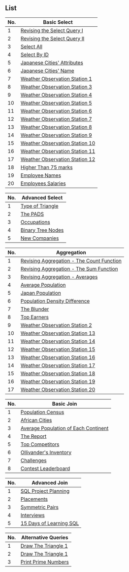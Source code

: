 ## List



No. | Basic Select      |
|---|-------------------|
1   | [Revising the Select Query I](https://github.com/Satyabratamishra246/hackerank-solutions/blob/59e897a86ae7036471a64ca4633bbff3fda241de/sql/basic-select/Revising%20the%20Select%20Query%20I.sql) |
2   | [Revising the Select Query II](https://github.com/Satyabratamishra246/hackerank-solutions/blob/59e897a86ae7036471a64ca4633bbff3fda241de/sql/basic-select/Revising%20the%20Select%20Query%20II.sql) |
3   | [Select All](https://github.com/Satyabratamishra246/hackerank-solutions/blob/5a82d0c880287adc2051fd2efeadc462a482c654/sql/basic-select/select%20all.sql) |
4   | [Select By ID](https://github.com/Satyabratamishra246/hackerank-solutions/blob/5a82d0c880287adc2051fd2efeadc462a482c654/sql/basic-select/Select%20By%20ID.sql) |
5   | [Japanese Cities' Attributes](https://github.com/Satyabratamishra246/hackerank-solutions/blob/5a82d0c880287adc2051fd2efeadc462a482c654/sql/basic-select/Japanese%20Cities'%20Attributes.sql) |
6   | [Japanese Cities' Name](https://github.com/Satyabratamishra246/hackerank-solutions/blob/5a82d0c880287adc2051fd2efeadc462a482c654/sql/basic-select/Japanese%20Cities'%20Names.sql) |
7   | [Weather Observation Station 1](https://github.com/Satyabratamishra246/hackerank-solutions/blob/5a82d0c880287adc2051fd2efeadc462a482c654/sql/basic-select/Weather%20Observation%20Station%201.sql) |
8   | [Weather Observation Station 3](https://github.com/Satyabratamishra246/hackerank-solutions/blob/5a82d0c880287adc2051fd2efeadc462a482c654/sql/basic-select/Weather%20Observation%20Station%203.sql) |
9   | [Weather Observation Station 4](https://github.com/Satyabratamishra246/hackerank-solutions/blob/5a82d0c880287adc2051fd2efeadc462a482c654/sql/basic-select/Weather%20Observation%20Station%204.sql) |
10  | [Weather Observation Station 5](https://github.com/Satyabratamishra246/hackerank-solutions/blob/5a82d0c880287adc2051fd2efeadc462a482c654/sql/basic-select/Weather%20Observation%20Station%205.sql) |
11  | [Weather Observation Station 6](https://github.com/Satyabratamishra246/hackerank-solutions/blob/5a82d0c880287adc2051fd2efeadc462a482c654/sql/basic-select/Weather%20Observation%20Station%206.sql) |
12  | [Weather Observation Station 7](https://github.com/Satyabratamishra246/hackerank-solutions/blob/5a82d0c880287adc2051fd2efeadc462a482c654/sql/basic-select/Weather%20Observation%20Station%207.sql) |
13  | [Weather Observation Station 8](https://github.com/Satyabratamishra246/hackerank-solutions/blob/5a82d0c880287adc2051fd2efeadc462a482c654/sql/basic-select/Weather%20Observation%20Station%208.sql) |
14  | [Weather Observation Station 9](https://github.com/Satyabratamishra246/hackerank-solutions/blob/5a82d0c880287adc2051fd2efeadc462a482c654/sql/basic-select/Weather%20Observation%20Station%209.sql) |
15  | [Weather Observation Station 10](https://github.com/Satyabratamishra246/hackerank-solutions/blob/5a82d0c880287adc2051fd2efeadc462a482c654/sql/basic-select/Weather%20Observation%20Station%2010.sql) |
16  | [Weather Observation Station 11](https://github.com/Satyabratamishra246/hackerank-solutions/blob/5a82d0c880287adc2051fd2efeadc462a482c654/sql/basic-select/Weather%20Observation%20Station%2011.sql) |
17  | [Weather Observation Station 12](https://github.com/Satyabratamishra246/hackerank-solutions/blob/5a82d0c880287adc2051fd2efeadc462a482c654/sql/basic-select/Weather%20Observation%20Station%2012.sql) |
18  | [Higher Than 75 marks](https://github.com/Satyabratamishra246/hackerank-solutions/blob/5a82d0c880287adc2051fd2efeadc462a482c654/sql/basic-select/Higher%20Than%2075%20Marks.sql) |
19  | [Employee Names](https://github.com/Satyabratamishra246/hackerank-solutions/blob/5a82d0c880287adc2051fd2efeadc462a482c654/sql/basic-select/Employee%20Names.sql) |
20  | [Employees Salaries](https://github.com/Satyabratamishra246/hackerank-solutions/blob/5a82d0c880287adc2051fd2efeadc462a482c654/sql/basic-select/Employee%20Salaries.sql) |



No. | Advanced Select |
|---|-------------------|
1   | [Type of Triangle](https://github.com/Satyabratamishra246/hackerank-solutions/blob/78ade9dc9646956253457ea9d11c5247518cdc6c/sql/advanced-select/Type%20of%20Triangle.sql) |
2   | [The PADS](https://github.com/Satyabratamishra246/hackerank-solutions/blob/78ade9dc9646956253457ea9d11c5247518cdc6c/sql/advanced-select/The%20PADS.sql) |
3   | [Occupations](https://github.com/Satyabratamishra246/hackerank-solutions/blob/78ade9dc9646956253457ea9d11c5247518cdc6c/sql/advanced-select/Occupations.sql) |
4   | [Binary Tree Nodes](https://github.com/Satyabratamishra246/hackerank-solutions/blob/78ade9dc9646956253457ea9d11c5247518cdc6c/sql/advanced-select/Binary%20Tree%20Nodes.sql) |
5   | [New Companies](https://github.com/Satyabratamishra246/hackerank-solutions/blob/78ade9dc9646956253457ea9d11c5247518cdc6c/sql/advanced-select/New%20Companies.sql) |



No. | Aggregation       |
|---|-------------------|
1   | [Revising Aggregation - The Count Function](https://github.com/Satyabratamishra246/hackerank-solutions/blob/76bcef3529f1f3e04f4f7ddd7e8ec97a0850e2ce/sql/aggregation/Revising%20Aggregations%20-%20The%20Count%20Function.sql) |
2   | [Revising Aggregation - The Sum Function](https://github.com/Satyabratamishra246/hackerank-solutions/blob/76bcef3529f1f3e04f4f7ddd7e8ec97a0850e2ce/sql/aggregation/Revising%20Aggregations%20-%20The%20Sum%20Function.sql) |
3   | [Revising Aggregation - Averages](https://github.com/Satyabratamishra246/hackerank-solutions/blob/76bcef3529f1f3e04f4f7ddd7e8ec97a0850e2ce/sql/aggregation/Revising%20Aggregations%20-%20Averages.sql) |
4   | [Average Population](https://github.com/Satyabratamishra246/hackerank-solutions/blob/76bcef3529f1f3e04f4f7ddd7e8ec97a0850e2ce/sql/aggregation/Average%20Population.sql) |
5   | [Japan Population](https://github.com/Satyabratamishra246/hackerank-solutions/blob/76bcef3529f1f3e04f4f7ddd7e8ec97a0850e2ce/sql/aggregation/Japan%20Population.sql) |
6   | [Population Density Difference](https://github.com/Satyabratamishra246/hackerank-solutions/blob/76bcef3529f1f3e04f4f7ddd7e8ec97a0850e2ce/sql/aggregation/Population%20Density%20Difference.sql) |
7   | [The Blunder](https://github.com/Satyabratamishra246/hackerank-solutions/blob/76bcef3529f1f3e04f4f7ddd7e8ec97a0850e2ce/sql/aggregation/The%20Blunder.sql) |
8   | [Top Earners](https://github.com/Satyabratamishra246/hackerank-solutions/blob/76bcef3529f1f3e04f4f7ddd7e8ec97a0850e2ce/sql/aggregation/Top%20Earners.sql) |
9   | [Weather Observation Station 2](https://github.com/Satyabratamishra246/hackerank-solutions/blob/76bcef3529f1f3e04f4f7ddd7e8ec97a0850e2ce/sql/aggregation/Weather%20Observation%20Station%202.sql) |
10  | [Weather Observation Station 13](https://github.com/Satyabratamishra246/hackerank-solutions/blob/76bcef3529f1f3e04f4f7ddd7e8ec97a0850e2ce/sql/aggregation/Weather%20Observation%20Station%2013.sql) |
11  | [Weather Observation Station 14](https://github.com/Satyabratamishra246/hackerank-solutions/blob/76bcef3529f1f3e04f4f7ddd7e8ec97a0850e2ce/sql/aggregation/Weather%20Observation%20Station%2014.sql) |
12  | [Weather Observation Station 15](https://github.com/Satyabratamishra246/hackerank-solutions/blob/76bcef3529f1f3e04f4f7ddd7e8ec97a0850e2ce/sql/aggregation/Weather%20Observation%20Station%2015.sql) |
13  | [Weather Observation Station 16](https://github.com/Satyabratamishra246/hackerank-solutions/blob/76bcef3529f1f3e04f4f7ddd7e8ec97a0850e2ce/sql/aggregation/Weather%20Observation%20Station%2016.sql) |
14  | [Weather Observation Station 17](https://github.com/Satyabratamishra246/hackerank-solutions/blob/76bcef3529f1f3e04f4f7ddd7e8ec97a0850e2ce/sql/aggregation/Weather%20Observation%20Station%2017.sql) |
15  | [Weather Observation Station 18](https://github.com/Satyabratamishra246/hackerank-solutions/blob/76bcef3529f1f3e04f4f7ddd7e8ec97a0850e2ce/sql/aggregation/Weather%20Observation%20Station%2018.sql) |
16  | [Weather Observation Station 19](https://github.com/Satyabratamishra246/hackerank-solutions/blob/76bcef3529f1f3e04f4f7ddd7e8ec97a0850e2ce/sql/aggregation/Weather%20Observation%20Station%2019.sql) |
17  | [Weather Observation Station 20](https://github.com/Satyabratamishra246/hackerank-solutions/blob/76bcef3529f1f3e04f4f7ddd7e8ec97a0850e2ce/sql/aggregation/Weather%20Observation%20Station%2020.sql) |



No. | Basic Join |
|---|-------------------|
1   | [Population Census](https://github.com/Satyabratamishra246/hackerank-solutions/blob/dc1df68db3e8f0b4ac4dd7ef808b868abe2864a5/sql/basic%20join/Population%20Census.sql) |
2   | [African Cities](https://github.com/Satyabratamishra246/hackerank-solutions/blob/dc1df68db3e8f0b4ac4dd7ef808b868abe2864a5/sql/basic%20join/African%20Cities.sql) |
3   | [Average Population of Each Continent](https://github.com/Satyabratamishra246/hackerank-solutions/blob/dc1df68db3e8f0b4ac4dd7ef808b868abe2864a5/sql/basic%20join/Average%20Population%20of%20Each%20Continent.sql) |
4   | [The Report](https://github.com/Satyabratamishra246/hackerank-solutions/blob/dc1df68db3e8f0b4ac4dd7ef808b868abe2864a5/sql/basic%20join/The%20Report.sql) |
5   | [Top Competitors](https://github.com/Satyabratamishra246/hackerank-solutions/blob/dc1df68db3e8f0b4ac4dd7ef808b868abe2864a5/sql/basic%20join/Top%20Competitors.sql) |
6   | [Ollivander's Inventory](https://github.com/Satyabratamishra246/hackerank-solutions/blob/dc1df68db3e8f0b4ac4dd7ef808b868abe2864a5/sql/basic%20join/Ollivander's%20Inventory.sql) |
7   | [Challenges](https://github.com/Satyabratamishra246/hackerank-solutions/blob/dc1df68db3e8f0b4ac4dd7ef808b868abe2864a5/sql/basic%20join/Challenges.sql) |
8   | [Contest Leaderboard](https://github.com/Satyabratamishra246/hackerank-solutions/blob/dc1df68db3e8f0b4ac4dd7ef808b868abe2864a5/sql/basic%20join/Contest%20Leaderboard.sql) |



No. | Advanced Join |
|---|-------------------|
1   | [SQL Project Planning](https://github.com/Satyabratamishra246/hackerank-solutions/blob/401b020fa46c1e0d63266a4714f79b499ae9e156/sql/advanced-join/SQL%20Project%20Planning.sql) |
2   | [Placements](https://github.com/Satyabratamishra246/hackerank-solutions/blob/401b020fa46c1e0d63266a4714f79b499ae9e156/sql/advanced-join/Placements.sql) |
3   | [Symmetric Pairs](https://github.com/Satyabratamishra246/hackerank-solutions/blob/401b020fa46c1e0d63266a4714f79b499ae9e156/sql/advanced-join/Symmetric%20Pairs.sql) |
4   | [Interviews](https://github.com/Satyabratamishra246/hackerank-solutions/blob/401b020fa46c1e0d63266a4714f79b499ae9e156/sql/advanced-join/Interviews.sql) |
5   | [15 Days of Learning SQL](https://github.com/Satyabratamishra246/hackerank-solutions/blob/401b020fa46c1e0d63266a4714f79b499ae9e156/sql/advanced-join/15%20Days%20of%20Learning%20SQL.sql) |


No. | Alternative Queries|
|---|-------------------|
1   | [Draw The Triangle 1](https://github.com/Satyabratamishra246/hackerank-solutions/blob/e13cadca01f19a2e47b73e6a558357463fd2b9cd/sql/alternative%20queries/Draw%20The%20Triangle%201.sql) |
2   | [Draw The Triangle 1](https://github.com/Satyabratamishra246/hackerank-solutions/blob/e13cadca01f19a2e47b73e6a558357463fd2b9cd/sql/alternative%20queries/Draw%20The%20Triangle%202.sql) |
3   | [Print Prime Numbers](https://github.com/Satyabratamishra246/hackerank-solutions/blob/e13cadca01f19a2e47b73e6a558357463fd2b9cd/sql/alternative%20queries/Print%20Prime%20Numbers.sql) |